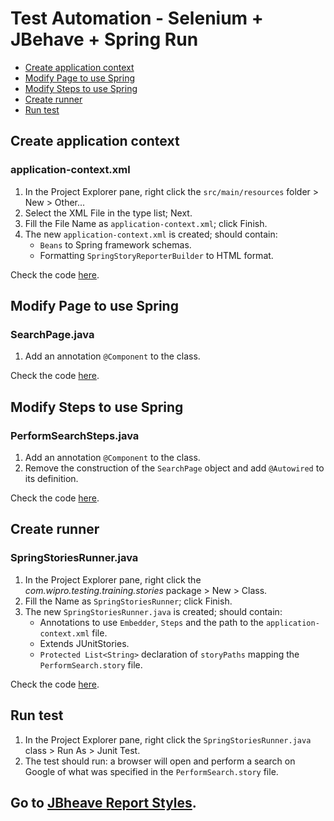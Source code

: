 # Test Automation - Selenium + JBehave + Spring Run

- [Create application context](#create-application-context)
- [Modify Page to use Spring](#modify-page-to-use-spring)
- [Modify Steps to use Spring](#modify-steps-to-use-spring)
- [Create runner](#create-runner)
- [Run test](#run-test)


## Create application context

### application-context.xml
1.	In the Project Explorer pane, right click the `src/main/resources` folder > New > Other...
2.	Select the XML File in the type list; Next.
3.	Fill the File Name as `application-context.xml`; click Finish.
4.	The new `application-context.xml` is created; should contain:
    - `Beans` to Spring framework schemas.
    - Formatting `SpringStoryReporterBuilder` to HTML format.

Check the code [here][application-context.xml].


## Modify Page to use Spring

### SearchPage.java
1.	Add an annotation `@Component` to the class.

Check the code [here][SearchPage.java].


## Modify Steps to use Spring

### PerformSearchSteps.java
1.	Add an annotation `@Component` to the class.
2.	Remove the construction of the `SearchPage` object and add `@Autowired` to its definition.

Check the code [here][PerformSearchSteps.java].


## Create runner

### SpringStoriesRunner.java
1.	In the Project Explorer pane, right click the *com.wipro.testing.training.stories* package > New > Class.
2.	Fill the Name as `SpringStoriesRunner`; click Finish.
3.	The new `SpringStoriesRunner.java` is created; should contain:
    - Annotations to use `Embedder`, `Steps` and the path to the `application-context.xml` file.
    - Extends JUnitStories.
    - `Protected List<String>` declaration of `storyPaths` mapping the `PerformSearch.story` file.

Check the code [here][SpringStoriesRunner.java].


## Run test
1.	In the Project Explorer pane, right click the `SpringStoriesRunner.java` class > Run As > Junit Test.
2.	The test should run: a browser will open and perform a search on Google of what was specified in the `PerformSearch.story` file.


## Go to [JBheave Report Styles][JBheave-Report-Styles].


[application-context.xml]: ../master/xml-files/application-context.xml
[SearchPage.java]: ../master/java-files/pages/examples/SearchPageSpring.java
[PerformSearchSteps.java]: ../master/java-files/steps/examples/PerformSearchStepsSpring.java
[SpringStoriesRunner.java]: ../master/java-files/runners/SpringStoriesRunner.java
[JBheave-Report-Styles]: ../master/7.JBehave-Report-Styles.md
